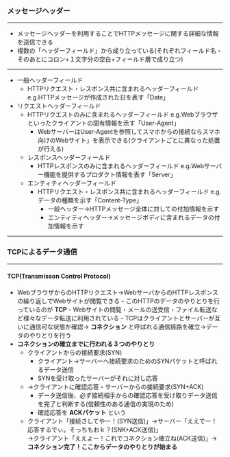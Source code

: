   ### メッセージヘッダー
  ***
  - メッセージヘッダーを利用することでHTTPメッセージに関する詳細な情報を送信できる
  - 複数の「ヘッダーフィールド」から成り立っている(それぞれフィールド名・そのあとにコロン+１文字分の空白+フィールド層で成り立つ)
  ***
  - 一般ヘッダーフィールド
    - HTTPリクエスト・レスポンス共に含まれるヘッダーフィールド e.g.HTTPメッセージが作成された日を表す「Date」
  - リクエストヘッダーフィールド
    - HTTPリクエストのみに含まれるヘッダーフィールド e.g.Webブラウザといったクライアントの固有情報を示す「User-Agent」
      - WebサーバーはUser-Agentを参照してスマホからの接続ならスマホ向けのWebサイト」を表示できる(クライアントごとに異なった処置が行える)
    - レスポンスヘッダーフィールド
      - HTTPレスポンスのみに含まれるヘッダーフィールド e.g.Webサーバー機能を提供するプロダクト情報を表す「Server」
    - エンティティヘッダーフィールド
      - HTTPリクエスト・レスポンス共に含まれるヘッダーフィールド e.g.データの種類を示す「Content-Type」
        - 一般ヘッダー→HTTPメッセージ全体に対しての付加情報を示す
        - エンティティヘッダー→メッセージボディに含まれるデータの付加情報を示す
   ***
   ### TCPによるデータ通信
   ***
   #### TCP(Transmisson Control Protocol)
   - WebブラウザからのHTTPリクエスト→WebサーバからのHTTPレスポンスの繰り返しでWebサイトが閲覧できる
    - このHTTPのデータのやりとりを行っているのが __TCP__
    - Webサイトの閲覧・メールの送受信・ファイル転送など様々なデータ転送に利用されている
    - TCPはクライアントとサーバーが互いに通信可な状態か確認→ __コネクション__ と呼ばれる通信経路を確立→データのやりとりを行う
  - __コネクションの確立までに行われる３つのやりとり__
    - クライアントからの接続要求(SYN)
      - クライアント→サーバーへ接続要求のためのSYNパケットと呼ばれるデータ送信
      - SYNを受け取ったサーバーがそれに対し応答
    - →クライアントに確認応答・サーバーからの接続要求(SYN+ACK)
      - データ送信後、必ず接続相手からの確認応答を受け取りデータ送信を完了と判断する(信頼性のある通信の実現のため)
      - 確認応答を __ACKパケット__ という
    - クライアント「接続さしてやー！(SYN送信)」→サーバー「ええでー！応答するでぃ。そっちもおｋ？(SNK+ACK送信)」  
    →クライアント「ええよー！これでコネクション確立ね(ACK送信)」→ __コネクション完了！ここからデータのやりとりが始まる__
      
      
      
      
      
      
      
 
